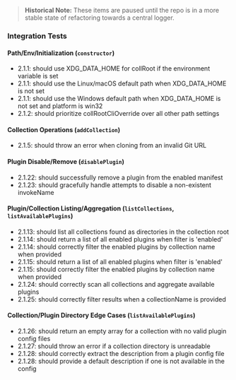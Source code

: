 > **Historical Note:** These items are paused until the repo is in a more stable state of refactoring towards a central logger.

### **Integration Tests**

#### Path/Env/Initialization (`constructor`)
- 2.1.1: should use XDG_DATA_HOME for collRoot if the environment variable is set
- 2.1.1: should use the Linux/macOS default path when XDG_DATA_HOME is not set
- 2.1.1: should use the Windows default path when XDG_DATA_HOME is not set and platform is win32
- 2.1.2: should prioritize collRootCliOverride over all other path settings

#### Collection Operations (`addCollection`)
- 2.1.5: should throw an error when cloning from an invalid Git URL

#### Plugin Disable/Remove (`disablePlugin`)
- 2.1.22: should successfully remove a plugin from the enabled manifest
- 2.1.23: should gracefully handle attempts to disable a non-existent invokeName

#### Plugin/Collection Listing/Aggregation (`listCollections`, `listAvailablePlugins`)
- 2.1.13: should list all collections found as directories in the collection root
- 2.1.14: should return a list of all enabled plugins when filter is 'enabled'
- 2.1.14: should correctly filter the enabled plugins by collection name when provided
- 2.1.15: should return a list of all enabled plugins when filter is 'enabled'
- 2.1.15: should correctly filter the enabled plugins by collection name when provided
- 2.1.24: should correctly scan all collections and aggregate available plugins
- 2.1.25: should correctly filter results when a collectionName is provided

#### Collection/Plugin Directory Edge Cases (`listAvailablePlugins`)
- 2.1.26: should return an empty array for a collection with no valid plugin config files
- 2.1.27: should throw an error if a collection directory is unreadable
- 2.1.28: should correctly extract the description from a plugin config file
- 2.1.28: should provide a default description if one is not available in the config
